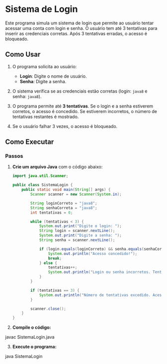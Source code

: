 # Sistema de Login

Este programa simula um sistema de login que permite ao usuário tentar acessar uma conta com login e senha. O usuário tem até 3 tentativas para inserir as credenciais corretas. Após 3 tentativas erradas, o acesso é bloqueado.

## Como Usar

1. O programa solicita ao usuário:
   - **Login**: Digite o nome de usuário.
   - **Senha**: Digite a senha.

2. O sistema verifica se as credenciais estão corretas (login: `java8` e senha: `java8`).

3. O programa permite até **3 tentativas**. Se o login e a senha estiverem corretos, o acesso é concedido. Se estiverem incorretos, o número de tentativas restantes é mostrado.

4. Se o usuário falhar 3 vezes, o acesso é bloqueado.

## Como Executar

### Passos

1. **Crie um arquivo Java** com o código abaixo:

   ```java
   import java.util.Scanner;

   public class SistemaLogin {
       public static void main(String[] args) {
           Scanner scanner = new Scanner(System.in);

           String loginCorreto = "java8";
           String senhaCorreta = "java8";
           int tentativas = 0;

           while (tentativas < 3) {
               System.out.print("Digite o login: ");
               String login = scanner.nextLine();
               System.out.print("Digite a senha: ");
               String senha = scanner.nextLine();

               if (login.equals(loginCorreto) && senha.equals(senhaCorreta)) {
                   System.out.println("Acesso concedido!");
                   break;
               } else {
                   tentativas++;
                   System.out.println("Login ou senha incorretos. Tentativa " + tentativas + " de 3.");
               }
           }

           if (tentativas == 3) {
               System.out.println("Número de tentativas excedido. Acesso bloqueado.");
           }

           scanner.close();
       }
   }

2. **Compile o código:**

javac SistemaLogin.java

3. **Execute o programa:**

java SistemaLogin